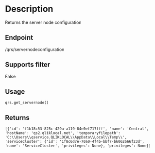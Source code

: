 # Description
Returns the server node configuration

## Endpoint
/qrs/servernodeconfiguration

## Supports filter
False

## Usage
```
qrs.get_servernode()
```
## Returns
```
[{'id': 'f1b18c53-825c-429a-a119-84e0ef717fff', 'name': 'Central', 'hostName': 'qs2.qliklocal.net', 'temporaryfilepath': 'C:\\Users\\qservice.QLIKLOCAL\\AppData\\Local\\Temp\\', 'serviceCluster': {'id': '1f8c6d7e-70a0-4f4b-bbf7-b6062666f23d', 'name': 'ServiceCluster', 'privileges': None}, 'privileges': None}]
```
